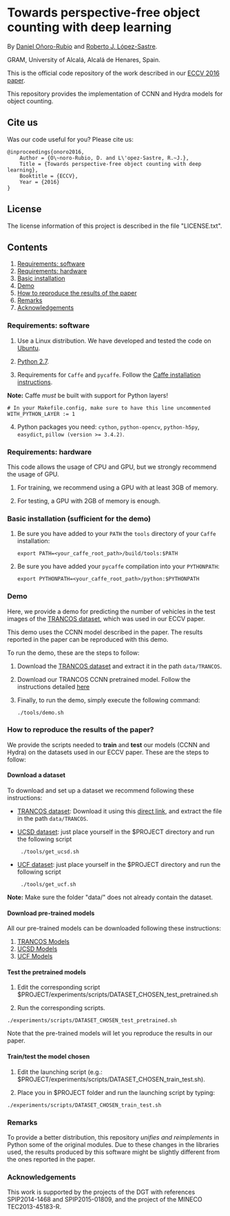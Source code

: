 # Towards perspective-free object counting with deep learning

By [Daniel Oñoro-Rubio](https://es.linkedin.com/in/daniel-oñoro-71062756) and [Roberto J. López-Sastre](https://gram.web.uah.es/people/rober/).

GRAM, University of Alcalá, Alcalá de Henares, Spain.

This is the official code repository of the work described in our [ECCV 2016 paper](https://gram.web.uah.es/data/publications/eccv2016-onoro.pdf). 


This repository provides the implementation of CCNN and Hydra models for object counting.

## Cite us

Was our code useful for you? Please cite us:

    @inproceedings{onoro2016,
        Author = {O\~noro-Rubio, D. and L\'opez-Sastre, R.~J.},
        Title = {Towards perspective-free object counting with deep learning},
        Booktitle = {ECCV},
        Year = {2016}
    }


## License

The license information of this project is described in the file "LICENSE.txt".



## Contents
1. [Requirements: software](#requirements-software)
2. [Requirements: hardware](#requirements-hardware)
3. [Basic installation](#basic-installation-sufficient-for-the-demo)
4. [Demo](#demo)
5. [How to reproduce the results of the paper](#how-to-reproduce-the-results-of-the-paper)
6. [Remarks](#remarks)
7. [Acknowledgements](#acknowledgements)

### Requirements: software

1. Use a Linux distribution. We have developed and tested the code on [Ubuntu](http://www.ubuntu.com/).

2. [Python 2.7](https://www.python.org/download/releases/2.7/).

3. Requirements for `Caffe` and `pycaffe`. Follow the [Caffe installation instructions](http://caffe.berkeleyvision.org/installation.html).

  **Note:** Caffe *must* be built with support for Python layers!

  ```make
  # In your Makefile.config, make sure to have this line uncommented
  WITH_PYTHON_LAYER := 1
  ```

4. Python packages you need: `cython`, `python-opencv`, `python-h5py`, `easydict`, `pillow (version >= 3.4.2)`.


### Requirements: hardware

This code allows the usage of CPU and GPU, but we strongly recommend the usage of GPU.

1. For training, we recommend using a GPU with at least 3GB of memory.

2. For testing, a GPU with 2GB of memory is enough.

### Basic installation (sufficient for the demo)

1. Be sure you have added to your `PATH` the `tools` directory of your `Caffe` installation:

    ```Shell
    export PATH=<your_caffe_root_path>/build/tools:$PATH
    ```
    
2. Be sure you have added your `pycaffe` compilation into your `PYTHONPATH`:
    
    ```Shell
    export PYTHONPATH=<your_caffe_root_path>/python:$PYTHONPATH
    ```
    
### Demo

Here, we provide a demo for predicting the number of vehicles in the test images of the [TRANCOS dataset](https://gram.web.uah.es/data/datasets/trancos/index.html), which was used in our ECCV paper. 

This demo uses the CCNN model described in the paper. The results reported in the paper can be reproduced with this demo.

To run the demo, these are the steps to follow:

1. Download the [TRANCOS dataset](https://gram.web.uah.es/data/datasets/trancos/index.html) and extract it in the path `data/TRANCOS`. 

2. Download our TRANCOS CCNN pretrained model. Follow the instructions detailed [here](tools/get_trancos_model.md) 

3. Finally, to run the demo, simply execute the following command:
   ```Shell
   ./tools/demo.sh
   ```

### How to reproduce the results of the paper?

We provide the scripts needed to **train** and **test** our models (CCNN and Hydra) on the datasets used in our ECCV paper. These are the steps to follow:

#### Download a dataset

To download and set up a dataset we recommend following these instructions: 

* [TRANCOS dataset](https://gram.web.uah.es/data/datasets/trancos/index.html): Download it using this [direct link](https://universidaddealcala-my.sharepoint.com/:u:/g/personal/gram_uah_es/Eank6osXQgxEqa-1bb0nVsoBc3xO4XDwENc_g0nc6t58BA?&Download=1), and extract the file in the path `data/TRANCOS`. 

* [UCSD dataset](http://www.svcl.ucsd.edu/projects/peoplecnt/): just place yourself in the $PROJECT directory and run the following script

   ```Shell
    ./tools/get_ucsd.sh
    ```
* [UCF dataset](http://crcv.ucf.edu/data/crowd_counting.php): just place yourself in the $PROJECT directory and run the following script

   ```Shell
    ./tools/get_ucf.sh
    ```

**Note:** Make sure the folder "data/" does not already contain the dataset.


#### Download pre-trained models

All our pre-trained models can be downloaded following these instructions:
1. [TRANCOS Models](tools/get_all_trancos_models.md)
2. [UCSD Models](tools/get_all_ucsd_models.md)
3. [UCF Models](tools/get_all_ucf_models.md)

#### Test the pretrained models
1. Edit the corresponding script $PROJECT/experiments/scripts/DATASET_CHOSEN_test_pretrained.sh

2. Run the corresponding scripts.

```Shell
./experiments/scripts/DATASET_CHOSEN_test_pretrained.sh
```

Note that the pre-trained models will let you reproduce the results in our paper.


#### Train/test the model chosen

1. Edit the launching script (e.g.: $PROJECT/experiments/scripts/DATASET_CHOSEN_train_test.sh).

2. Place you in $PROJECT folder and run the launching script by typing:
```Shell
./experiments/scripts/DATASET_CHOSEN_train_test.sh
```


### Remarks

To provide a better distribution, this repository *unifies and reimplements* in Python some of the original modules. Due to these changes in the libraries used, the results produced by this software might be slightly different from the ones reported in the paper.


### Acknowledgements
This work is supported by the projects of the DGT with references SPIP2014-1468 and SPIP2015-01809, and the project of the MINECO TEC2013-45183-R.
